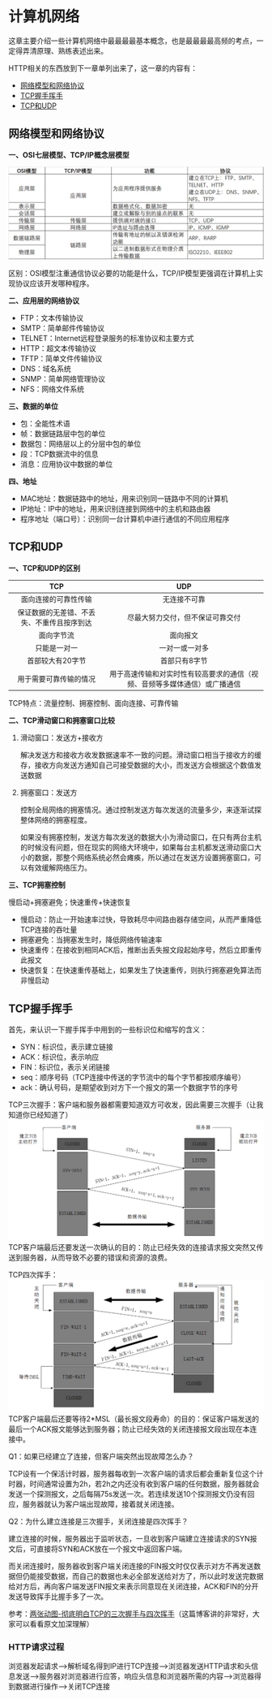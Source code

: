 # 计算机网络

这章主要介绍一些计算机网络中最最最最基本概念，也是最最最最高频的考点，一定得弄清原理、熟练表述出来。

HTTP相关的东西放到下一章单列出来了，这一章的内容有：

- [网络模型和网络协议](#网络模型和网络协议)
- [TCP握手挥手](#TCP握手挥手)
- [TCP和UDP](#TCP和UDP)

## <a id="网络模型和网络协议">网络模型和网络协议</a>
**一、OSI七层模型、TCP/IP概念层模型**

![](\Images\网络模型.jpg)

区别：OSI模型注重通信协议必要的功能是什么，TCP/IP模型更强调在计算机上实现协议应该开发哪种程序。

**二、应用层的网络协议**

- FTP：文本传输协议  
- SMTP：简单邮件传输协议  
- TELNET：Internet远程登录服务的标准协议和主要方式  
- HTTP：超文本传输协议  
- TFTP：简单文件传输协议  
- DNS：域名系统  
- SNMP：简单网络管理协议  
- NFS：网络文件系统

**三、数据的单位**

- 包：全能性术语
- 帧：数据链路层中包的单位
- 数据包：网络层以上的分层中包的单位
- 段：TCP数据流中的信息
- 消息：应用协议中数据的单位

**四、地址**

- MAC地址：数据链路中的地址，用来识别同一链路中不同的计算机
- IP地址：IP中的地址，用来识别连接到网络中的主机和路由器
- 程序地址（端口号）：识别同一台计算机中进行通信的不同应用程序

## <a id="TCP和UDP">TCP和UDP</a>

**一、TCP和UDP的区别**

|                    TCP                     |                             UDP                              |
| :----------------------------------------: | :----------------------------------------------------------: |
|            面向连接的可靠性传输            |                         无连接不可靠                         |
| 保证数据的无差错、不丢失、不重传且按序到达 |               尽最大努力交付，但不保证可靠交付               |
|                 面向字节流                 |                           面向报文                           |
|                只能是一对一                |                        一对一或一对多                        |
|              首部较大有20字节              |                        首部只有8字节                         |
|           用于需要可靠传输的情况           | 用于高速传输和对实时性有较高要求的通信（视频、音频等多媒体通信）或广播通信 |

TCP特点：流量控制、拥塞控制、面向连接、可靠传输

**二、TCP滑动窗口和拥塞窗口比较**

1. 滑动窗口：发送方+接收方

   解决发送方和接收方收发数据速率不一致的问题。滑动窗口相当于接收方的缓存，接收方向发送方通知自己可接受数据的大小，而发送方会根据这个数值发送数据

2. 拥塞窗口：发送方

   控制全局网络的拥塞情况。通过控制发送方每次发送的流量多少，来逐渐试探整体网络的拥塞程度。

   如果没有拥塞控制，发送方每次发送的数据大小为滑动窗口，在只有两台主机的时候没有问题，但在现实的网络大环境中，如果每台主机都发送滑动窗口大小的数据，那整个网络系统必然会瘫痪，所以通过在发送方设置拥塞窗口，可以有效缓解网络压力。

**三、TCP拥塞控制**

慢启动+拥塞避免；快速重传+快速恢复

- 慢启动：防止一开始速率过快，导致耗尽中间路由器存储空间，从而严重降低TCP连接的吞吐量
- 拥塞避免：当拥塞发生时，降低网络传输速率
- 快速重传：在接收到相同ACK后，推断出丢失报文段起始序号，然后立即重传此报文
- 快速恢复：在快速重传基础上，如果发生了快速重传，则执行拥塞避免算法而非慢启动

## <a id="TCP握手挥手">TCP握手挥手</a>

首先，来认识一下握手挥手中用到的一些标识位和缩写的含义：

- SYN：标识位，表示建立链接
- ACK：标识位，表示响应
- FIN：标识位，表示关闭链接
- seq：顺序号码（TCP连接中传送的字节流中的每个字节都按顺序编号）
- ack：确认号码，是期望收到对方下一个报文的第一个数据字节的序号

TCP三次握手：客户端和服务器都需要知道双方可收发，因此需要三次握手（让我知道你已经知道了）  
![](\Images\TCP握手.png)  TCP客户端最后还要发送一次确认的目的：防止已经失效的连接请求报文突然又传送到服务器，从而导致不必要的错误和资源的浪费。

TCP四次挥手：  
![](\Images\TCP挥手.png)  TCP客户端最后还要等待2*MSL（最长报文段寿命）的目的：保证客户端发送的最后一个ACK报文能够达到服务器；防止已经失效的关闭连接报文段出现在本连接中。

Q1：如果已经建立了连接，但客户端突然出现故障怎么办？

TCP设有一个保活计时器，服务器每收到一次客户端的请求后都会重新复位这个计时器，时间通常设置为2h，若2h之内还没有收到客户端的任何数据，服务器就会发送一个探测报文，之后每隔75s发送一次。若连续发送10个探测报文仍没有回应，服务器就认为客户端出现故障，接着就关闭连接。

Q2：为什么建立连接是三次握手，关闭连接是四次挥手？

建立连接的时候，服务器出于监听状态，一旦收到客户端建立连接请求的SYN报文后，可直接将SYN和ACK放在一个报文中返回客户端。

而关闭连接时，服务器收到客户端关闭连接的FIN报文时仅仅表示对方不再发送数据但仍能接受数据，而自己的数据也未必全部发送给对方了，所以此时发送完数据给对方后，再向客户端发送FIN报文来表示同意现在关闭连接，ACK和FIN的分开发送导致挥手比握手多了一次。



参考：[两张动图-彻底明白TCP的三次握手与四次挥手](https://blog.csdn.net/qzcsu/article/details/72861891)（这篇博客讲的非常好，大家可以看看原文加深理解）
### HTTP请求过程
浏览器发起请求——>解析域名得到IP进行TCP连接——>浏览器发送HTTP请求和头信息发送——>服务器对浏览器进行应答，响应头信息和浏览器所需的内容——>浏览器得到数据进行操作——>关闭TCP连接

